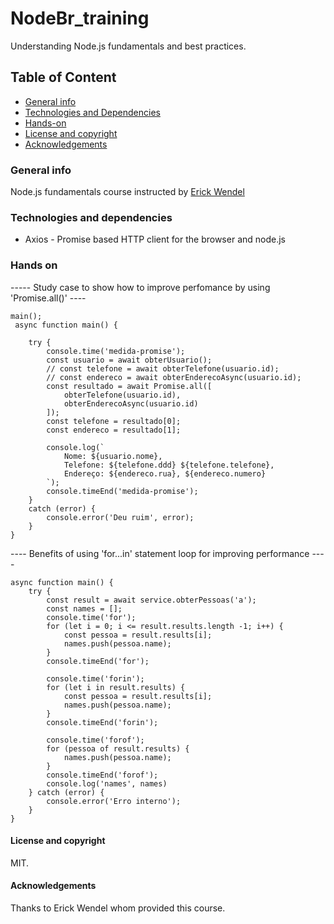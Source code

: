 # NodeBr_training
Understanding Node.js fundamentals and best practices.

## Table of Content
* [General info](#general-info)
* [Technologies and Dependencies](#technologies-and-dependencies)
* [Hands-on](#hands-on)
* [License and copyright](#license-and-copyright)
* [Acknowledgements](#acknowledgements)

### General info
Node.js fundamentals course instructed by [Erick Wendel](https://erickwendel.com.br)

### Technologies and dependencies
* Axios - Promise based HTTP client for the browser and node.js

### Hands on

----- Study case to show how to improve perfomance by using 'Promise.all()' ----
````
main();
 async function main() {

    try {
        console.time('medida-promise');
        const usuario = await obterUsuario();
        // const telefone = await obterTelefone(usuario.id);
        // const endereco = await obterEnderecoAsync(usuario.id);
        const resultado = await Promise.all([
            obterTelefone(usuario.id),
            obterEnderecoAsync(usuario.id)
        ]);
        const telefone = resultado[0];
        const endereco = resultado[1];
     
        console.log(`
            Nome: ${usuario.nome},
            Telefone: ${telefone.ddd} ${telefone.telefone},
            Endereço: ${endereco.rua}, ${endereco.numero}
        `);
        console.timeEnd('medida-promise');
    } 
    catch (error) {
        console.error('Deu ruim', error);
    }
}

````

---- Benefits of using 'for...in' statement loop for improving performance ----
````
async function main() {
    try {
        const result = await service.obterPessoas('a');
        const names = [];
        console.time('for');
        for (let i = 0; i <= result.results.length -1; i++) {
            const pessoa = result.results[i];
            names.push(pessoa.name);
        }
        console.timeEnd('for');
        
        console.time('forin');
        for (let i in result.results) {
            const pessoa = result.results[i];
            names.push(pessoa.name);
        }
        console.timeEnd('forin');

        console.time('forof');
        for (pessoa of result.results) {
            names.push(pessoa.name);
        }
        console.timeEnd('forof');
        console.log('names', names)
    } catch (error) {
        console.error('Erro interno');
    }
}

````

#### License and copyright
MIT.

#### Acknowledgements
Thanks to Erick Wendel whom provided this course.
